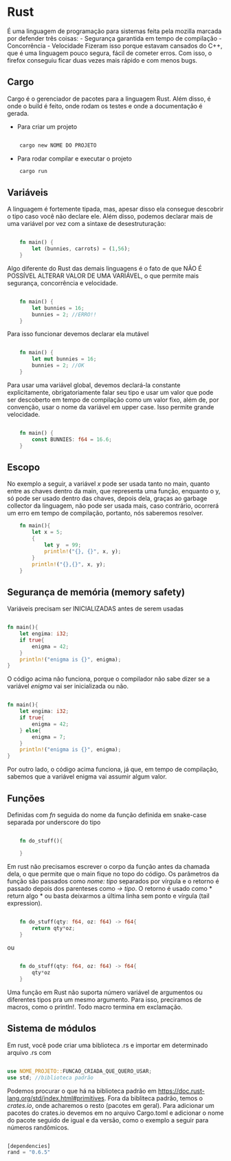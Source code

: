 # Rust

É uma linguagem de programação para sistemas feita pela mozilla marcada por defender três coisas:
    - Segurança garantida em tempo de compilação
    - Concorrência
    - Velocidade
Fizeram isso porque estavam cansados do C++, que é uma linguagem pouco segura, fácil de cometer erros. Com isso, o firefox conseguiu ficar duas vezes mais rápido e com menos bugs.

 ## Cargo

Cargo é o gerenciador de pacotes para a linguagem Rust. Além disso, é onde o build é feito, onde rodam os testes e onde a documentação é gerada.

 - Para criar um projeto
~~~~rust

    cargo new NOME DO PROJETO

~~~~

 - Para rodar compilar e executar o projeto

~~~rust
    cargo run
~~~

 ## Variáveis

A linguagem é fortemente tipada, mas, apesar disso ela consegue descobrir o tipo caso você não declare ele. Além disso, podemos declarar mais de uma variável por vez com a sintaxe de desestruturação:

~~~rust

    fn main() {
        let (bunnies, carrots) = (1,56);
    }
~~~

Algo diferente do Rust das demais linguagens é o fato de que NÃO É POSSÍVEL ALTERAR VALOR DE UMA VARIÁVEL, o que permite mais segurança, concorrência e velocidade.

~~~rust

    fn main() {
        let bunnies = 16;
        bunnies = 2; //ERRO!!
    }
~~~

Para isso funcionar devemos declarar ela mutável

~~~rust

    fn main() {
        let mut bunnies = 16;
        bunnies = 2; //OK
    }
~~~

Para usar uma variável global, devemos declará-la constante explicitamente, obrigatoriamente falar seu tipo e usar um valor que pode ser descoberto em tempo de compilação como um valor fixo, além de, por convenção, usar o nome da variável em upper case. Isso permite grande velocidade.

~~~rust

    fn main() {
        const BUNNIES: f64 = 16.6;
    }
~~~

## Escopo

No exemplo a seguir, a variável *x* pode ser usada tanto no main, quanto entre as chaves dentro da main, que representa uma função, enquanto o y, só pode ser usado dentro das chaves, depois dela, graças ao garbage collector da linguagem, não pode ser usada mais, caso contrário, ocorrerá um erro em tempo de compilação, portanto, nós saberemos resolver.

~~~rust
    fn main(){
        let x = 5;
        {
            let y  = 99;
            println!("{}, {}", x, y);
        }
        println!("{},{}", x, y);
    }
~~~

## Segurança de memória (memory safety)

Variáveis precisam ser INICIALIZADAS antes de serem usadas

~~~rust

fn main(){
    let engima: i32;
    if true{
        enigma = 42;
    }
    println!("enigma is {}", enigma);
}

~~~

O código acima não funciona, porque o compilador não sabe dizer se a variável *enigma* vai ser inicializada ou não.

~~~rust

fn main(){
    let engima: i32;
    if true{
        enigma = 42;
    } else{
        enigma = 7;
    }
    println!("enigma is {}", enigma);
}


~~~

Por outro lado, o código acima funciona, já que, em tempo de compilação, sabemos que a variável enigma vai assumir algum valor.

## Funções

Definidas com *fn* seguida do nome da função definida em snake-case separada por underscore do tipo

~~~rust

    fn do_stuff(){

    }

~~~

Em rust não precisamos escrever o corpo da função antes da chamada dela, o que permite que o main fique no topo do código. Os parâmetros da função são passados como *nome: tipo* separados por vírgula e o retorno é passado depois dos parenteses como *-> tipo*. O retorno é usado como * return algo * ou basta deixarmos a última linha sem ponto e vírgula (tail expression).

~~~rust

    fn do_stuff(qty: f64, oz: f64) -> f64{
        return qty*oz;
    }

~~~

ou

~~~rust

    fn do_stuff(qty: f64, oz: f64) -> f64{
        qty*oz
    }

~~~

Uma função em Rust não suporta número variável de argumentos ou diferentes tipos pra um mesmo argumento. Para isso, preciramos de macros, como o println!. Todo macro termina em exclamação.

## Sistema de módulos

Em rust, você pode criar uma biblioteca .rs e importar em determinado arquivo .rs com 

~~~rust

use NOME_PROJETO::FUNCAO_CRIADA_QUE_QUERO_USAR;
use std; //biblioteca padrão

~~~

Podemos procurar o que há na biblioteca padrão em https://doc.rust-lang.org/std/index.html#primitives. Fora da bibliteca padrão, temos o *crates.io*, onde acharemos o resto (pacotes em geral). Para adicionar um pacotes do crates.io devemos em no arquivo Cargo.toml e adicionar o nome do pacote seguido de igual e da versão, como o exemplo a seguir para números randômicos.

~~~rust

[dependencies]
rand = "0.6.5" 

~~~
